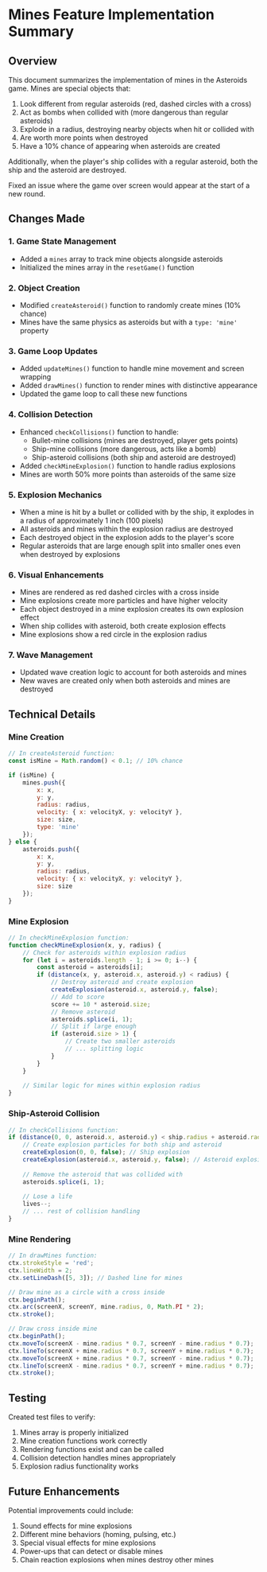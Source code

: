 # Mines Feature Implementation Summary

## Overview
This document summarizes the implementation of mines in the Asteroids game. Mines are special objects that:
1. Look different from regular asteroids (red, dashed circles with a cross)
2. Act as bombs when collided with (more dangerous than regular asteroids)
3. Explode in a radius, destroying nearby objects when hit or collided with
4. Are worth more points when destroyed
5. Have a 10% chance of appearing when asteroids are created

Additionally, when the player's ship collides with a regular asteroid, both the ship and the asteroid are destroyed.

Fixed an issue where the game over screen would appear at the start of a new round.

## Changes Made

### 1. Game State Management
- Added a `mines` array to track mine objects alongside asteroids
- Initialized the mines array in the `resetGame()` function

### 2. Object Creation
- Modified `createAsteroid()` function to randomly create mines (10% chance)
- Mines have the same physics as asteroids but with a `type: 'mine'` property

### 3. Game Loop Updates
- Added `updateMines()` function to handle mine movement and screen wrapping
- Added `drawMines()` function to render mines with distinctive appearance
- Updated the game loop to call these new functions

### 4. Collision Detection
- Enhanced `checkCollisions()` function to handle:
  - Bullet-mine collisions (mines are destroyed, player gets points)
  - Ship-mine collisions (more dangerous, acts like a bomb)
  - Ship-asteroid collisions (both ship and asteroid are destroyed)
- Added `checkMineExplosion()` function to handle radius explosions
- Mines are worth 50% more points than asteroids of the same size

### 5. Explosion Mechanics
- When a mine is hit by a bullet or collided with by the ship, it explodes in a radius of approximately 1 inch (100 pixels)
- All asteroids and mines within the explosion radius are destroyed
- Each destroyed object in the explosion adds to the player's score
- Regular asteroids that are large enough split into smaller ones even when destroyed by explosions

### 6. Visual Enhancements
- Mines are rendered as red dashed circles with a cross inside
- Mine explosions create more particles and have higher velocity
- Each object destroyed in a mine explosion creates its own explosion effect
- When ship collides with asteroid, both create explosion effects
- Mine explosions show a red circle in the explosion radius

### 7. Wave Management
- Updated wave creation logic to account for both asteroids and mines
- New waves are created only when both asteroids and mines are destroyed

## Technical Details

### Mine Creation
```javascript
// In createAsteroid function:
const isMine = Math.random() < 0.1; // 10% chance

if (isMine) {
    mines.push({
        x: x,
        y: y,
        radius: radius,
        velocity: { x: velocityX, y: velocityY },
        size: size,
        type: 'mine'
    });
} else {
    asteroids.push({
        x: x,
        y: y,
        radius: radius,
        velocity: { x: velocityX, y: velocityY },
        size: size
    });
}
```

### Mine Explosion
```javascript
// In checkMineExplosion function:
function checkMineExplosion(x, y, radius) {
    // Check for asteroids within explosion radius
    for (let i = asteroids.length - 1; i >= 0; i--) {
        const asteroid = asteroids[i];
        if (distance(x, y, asteroid.x, asteroid.y) < radius) {
            // Destroy asteroid and create explosion
            createExplosion(asteroid.x, asteroid.y, false);
            // Add to score
            score += 10 * asteroid.size;
            // Remove asteroid
            asteroids.splice(i, 1);
            // Split if large enough
            if (asteroid.size > 1) {
                // Create two smaller asteroids
                // ... splitting logic
            }
        }
    }
    
    // Similar logic for mines within explosion radius
}
```

### Ship-Asteroid Collision
```javascript
// In checkCollisions function:
if (distance(0, 0, asteroid.x, asteroid.y) < ship.radius + asteroid.radius) {
    // Create explosion particles for both ship and asteroid
    createExplosion(0, 0, false); // Ship explosion
    createExplosion(asteroid.x, asteroid.y, false); // Asteroid explosion
    
    // Remove the asteroid that was collided with
    asteroids.splice(i, 1);
    
    // Lose a life
    lives--;
    // ... rest of collision handling
}
```

### Mine Rendering
```javascript
// In drawMines function:
ctx.strokeStyle = 'red';
ctx.lineWidth = 2;
ctx.setLineDash([5, 3]); // Dashed line for mines

// Draw mine as a circle with a cross inside
ctx.beginPath();
ctx.arc(screenX, screenY, mine.radius, 0, Math.PI * 2);
ctx.stroke();

// Draw cross inside mine
ctx.beginPath();
ctx.moveTo(screenX - mine.radius * 0.7, screenY - mine.radius * 0.7);
ctx.lineTo(screenX + mine.radius * 0.7, screenY + mine.radius * 0.7);
ctx.moveTo(screenX + mine.radius * 0.7, screenY - mine.radius * 0.7);
ctx.lineTo(screenX - mine.radius * 0.7, screenY + mine.radius * 0.7);
ctx.stroke();
```

## Testing
Created test files to verify:
1. Mines array is properly initialized
2. Mine creation functions work correctly
3. Rendering functions exist and can be called
4. Collision detection handles mines appropriately
5. Explosion radius functionality works

## Future Enhancements
Potential improvements could include:
1. Sound effects for mine explosions
2. Different mine behaviors (homing, pulsing, etc.)
3. Special visual effects for mine explosions
4. Power-ups that can detect or disable mines
5. Chain reaction explosions when mines destroy other mines